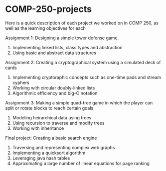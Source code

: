 # COMP-250-projects

Here is a quick description of each project we worked on in COMP 250, as well as the learning objectives for each

Assignment 1: Designing a simple tower defense game.

1. Implementing linked lists, class types and abstraction
2. Using basic and abstract data structures

Assignment 2: Creating a cryptographical system using a simulated deck of cards

1. Implementing cryptoraphic concepts such as one-time pads and stream cyphers
2. Working with circular doubly-linked lists
3. Algorithmic efficiency and big-O notation

Assignment 3: Making a simple quad-tree game in which the player can split or rotate blocks to reach certain goals

1. Modeling heirarchical data using trees
2. Using recursion to traverse and modify trees
3. Working with inheritance

Final project: Creating a basic search engine 

1. Traversing and representing complex web graphs
2. Implementing a quicksort algorithm
3. Leveraging java hash tables
4. Approximating a large number of linear equations for page ranking 

